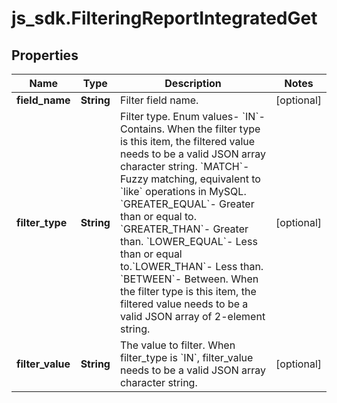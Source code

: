 # js_sdk.FilteringReportIntegratedGet

## Properties
Name | Type | Description | Notes
------------ | ------------- | ------------- | -------------
**field_name** | **String** | Filter field name. | [optional] 
**filter_type** | **String** | Filter type. Enum values- &#x60;IN&#x60;- Contains. When the filter type is this item, the filtered value needs to be a valid JSON array character string. &#x60;MATCH&#x60;- Fuzzy matching, equivalent to &#x60;like&#x60; operations in MySQL. &#x60;GREATER_EQUAL&#x60;- Greater than or equal to. &#x60;GREATER_THAN&#x60;- Greater than. &#x60;LOWER_EQUAL&#x60;- Less than or equal to.&#x60;LOWER_THAN&#x60;- Less than. &#x60;BETWEEN&#x60;- Between. When the filter type is this item, the filtered value needs to be a valid JSON array of 2-element string. | [optional] 
**filter_value** | **String** | The value to filter. When filter_type is &#x60;IN&#x60;, filter_value needs to be a valid JSON array character string. | [optional] 

